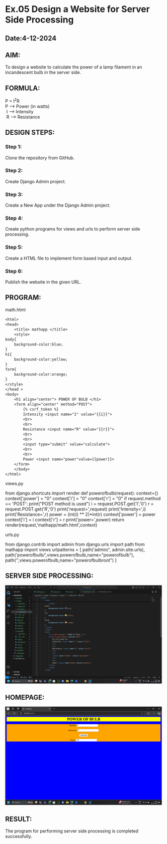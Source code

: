 # Ex.05 Design a Website for Server Side Processing
## Date:4-12-2024

## AIM:
 To design a website to calculate the power of a lamp filament in an incandescent bulb in the server side. 


## FORMULA:
P = I<sup>2</sup>R
<br> P --> Power (in watts)
<br> I --> Intensity
<br> R --> Resistance

## DESIGN STEPS:

### Step 1:
Clone the repository from GitHub.

### Step 2:
Create Django Admin project.

### Step 3:
Create a New App under the Django Admin project.

### Step 4:
Create python programs for views and urls to perform server side processing.

### Step 5:
Create a HTML file to implement form based input and output.

### Step 6:
Publish the website in the given URL.

## PROGRAM:

math.html

    <html>
    <head>
        <title> mathapp </title>      
        <style>
    body{
        background-color:blue;
    }
    h1{
        background-color:yellow;
    }
    form{
        background-color:orange;
    }
    </style>
    </head >
    <body>
        <h1 align="center"> POWER OF BULB </h1>
        <form align="center" method="POST">
            {% csrf_token %}
            Intensity <input name="I" value="{{i}}">
            <br>
            <br>
            Resistance <input name="R" value="{{r}}">
            <br>
            <br>
            <input type="submit" value="calculate">
            <br>
            <br>
            Power <input name="power"value={{power}}>
        </form>
        </body> 
    </html> 

views.py

from django.shortcuts import render 
def powerofbulb(request): 
    context={} 
    context['power'] = "0" 
    context['i'] = "0" 
    context['r'] = "0" 
    if request.method == 'POST': 
        print("POST method is used")
        i = request.POST.get('I','0')
        r = request.POST.get('R','0')
        print('request=',request) 
        print('Intensity=',i) 
        print('Resistance=',r) 
        power = (int(i) ** 2)*int(r) 
        context['power'] = power 
        context['i'] = i
        context['r'] = r
        print('power=',power) 
    return render(request,'mathapp/math.html',context)

urls.py

from django.contrib import admin 
from django.urls import path 
from mathapp import views 
urlpatterns = [ 
    path('admin/', admin.site.urls), 
    path('powerofbulb/',views.powerofbulb,name="powerofbulb"),
    path('',views.powerofbulb,name="powerofbulbroot")
]

## SERVER SIDE PROCESSING:

![alt text](<Screenshot (37).png>)

## HOMEPAGE:

![alt text](<Screenshot (36).png>)

## RESULT:
The program for performing server side processing is completed successfully.
